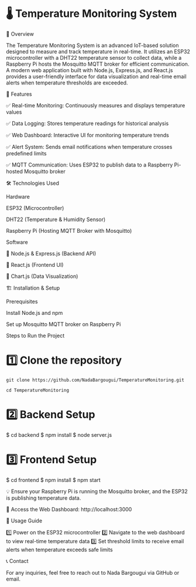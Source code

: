 # 🌡️ Temperature Monitoring System

📌 Overview

The Temperature Monitoring System is an advanced IoT-based solution designed to measure and track temperature in real-time. It utilizes an ESP32 microcontroller with a DHT22 temperature sensor to collect data, while a Raspberry Pi hosts the Mosquitto MQTT broker for efficient communication. A modern web application built with Node.js, Express.js, and React.js provides a user-friendly interface for data visualization and real-time email alerts when temperature thresholds are exceeded.

🚀 Features

✅ Real-time Monitoring: Continuously measures and displays temperature values 

✅ Data Logging: Stores temperature readings for historical analysis 

✅ Web Dashboard: Interactive UI for monitoring temperature trends 

✅ Alert System: Sends email notifications when temperature crosses predefined limits 

✅ MQTT Communication: Uses ESP32 to publish data to a Raspberry Pi-hosted Mosquitto broker 


🛠️ Technologies Used

Hardware

ESP32 (Microcontroller)

DHT22 (Temperature & Humidity Sensor)

Raspberry Pi (Hosting MQTT Broker with Mosquitto)

Software

🔷 Node.js & Express.js (Backend API)

🔷 React.js (Frontend UI)

🔷 Chart.js (Data Visualization)


🏗️ Installation & Setup

Prerequisites

Install Node.js and npm 

Set up Mosquitto MQTT broker on Raspberry Pi 


Steps to Run the Project

# 1️⃣ Clone the repository
`git clone https://github.com/NadaBargougui/TemperatureMonitoring.git`

`cd TemperatureMonitoring`

# 2️⃣ Backend Setup
$ cd backend
$ npm install
$ node server.js

# 3️⃣ Frontend Setup
$ cd frontend
$ npm install
$ npm start

💡 Ensure your Raspberry Pi is running the Mosquitto broker, and the ESP32 is publishing temperature data.

🔗 Access the Web Dashboard: http://localhost:3000


🎯 Usage Guide

1️⃣ Power on the ESP32 microcontroller 
2️⃣ Navigate to the web dashboard to view real-time temperature data 
3️⃣ Set threshold limits to receive email alerts when temperature exceeds safe limits 


📞 Contact

For any inquiries, feel free to reach out to Nada Bargougui via GitHub or email.
